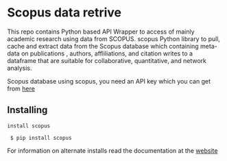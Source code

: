 #  Scopus data retrive

This  repo contains Python based API Wrapper to access of mainly academic
research using data from SCOPUS. scopus Python library to pull, cache and extract data from the Scopus database which
containing meta-data on publications , authors, affliliations, and citation writes to a dataframe that are suitable for collaborative,
quantitative, and network analysis. 

Scopus database using scopus, you need an API key which you can get from [here](http://dev.elsevier.com/myapikey.html) 

## Installing

`install scopus`
	 
	 $ pip install scopus
	
For information on alternate installs read the documentation at the [website](https://scopus.readthedocs.io/en/latest)
